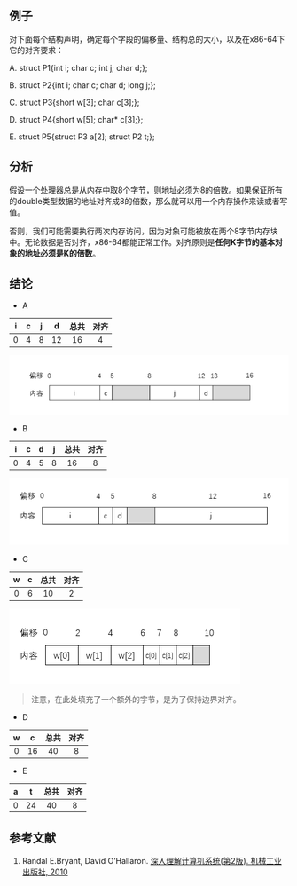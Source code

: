 ## 例子

对下面每个结构声明，确定每个字段的偏移量、结构总的大小，以及在x86-64下它的对齐要求：

A. struct P1{int i; char c; int j; char d;};

B. struct P2{int i; char c; char d; long j;};

C. struct P3{short w[3]; char c[3];};

D. struct P4{short w[5]; char* c[3];};

E. struct P5{struct P3 a[2]; struct P2 t;};


## 分析
假设一个处理器总是从内存中取8个字节，则地址必须为8的倍数。如果保证所有的double类型数据的地址对齐成8的倍数，那么就可以用一个内存操作来读或者写值。

否则，我们可能需要执行两次内存访问，因为对象可能被放在两个8字节内存块中。无论数据是否对齐，x86-64都能正常工作。对齐原则是**任何K字节的基本对象的地址必须是K的倍数**。

## 结论
- A

|i|c|j|d|总共|对齐|
|:--:|:--:|:--:|:--:|:--:|:--:|
|0|4|8|12|16|4|

![20201210a](/images/20201210a.png)

- B

|i|c|d|j|总共|对齐|
|:--:|:--:|:--:|:--:|:--:|:--:|
|0|4|5|8|16|8|

![20201210b](/images/20201210b.png)

- C

|w|c|总共|对齐|
|:--:|:--:|:--:|:--:|
|0|6|10|2|

![20201210c](/images/20201210c.png)

> 注意，在此处填充了一个额外的字节，是为了保持边界对齐。

- D

|w|c|总共|对齐|
|:--:|:--:|:--:|:--:|
|0|16|40|8|

- E

|a|t|总共|对齐|
|:--:|:--:|:--:|:--:|
|0|24|40|8|


## 参考文献
1. Randal E.Bryant, David O’Hallaron. [深入理解计算机系统(第2版). 机械工业出版社, 2010](https://book.douban.com/subject/5333562/)
